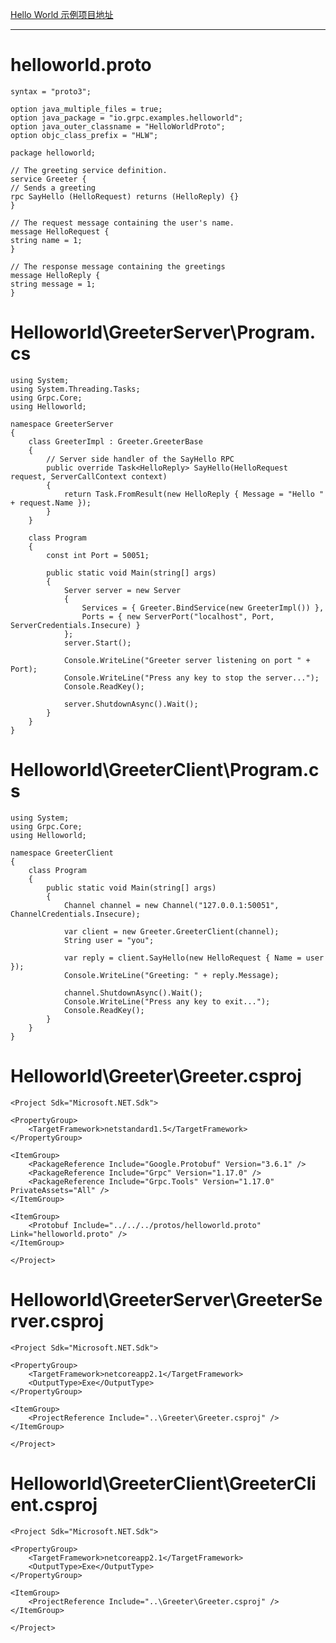 [Hello World 示例项目地址](https://github.com/grpc/grpc/tree/master/examples/csharp/Helloworld)
***

# helloworld.proto

    syntax = "proto3";

    option java_multiple_files = true;
    option java_package = "io.grpc.examples.helloworld";
    option java_outer_classname = "HelloWorldProto";
    option objc_class_prefix = "HLW";

    package helloworld;

    // The greeting service definition.
    service Greeter {
    // Sends a greeting
    rpc SayHello (HelloRequest) returns (HelloReply) {}
    }

    // The request message containing the user's name.
    message HelloRequest {
    string name = 1;
    }

    // The response message containing the greetings
    message HelloReply {
    string message = 1;
    }

# Helloworld\GreeterServer\Program.cs

    using System;
    using System.Threading.Tasks;
    using Grpc.Core;
    using Helloworld;

    namespace GreeterServer
    {
        class GreeterImpl : Greeter.GreeterBase
        {
            // Server side handler of the SayHello RPC
            public override Task<HelloReply> SayHello(HelloRequest request, ServerCallContext context)
            {
                return Task.FromResult(new HelloReply { Message = "Hello " + request.Name });
            }
        }

        class Program
        {
            const int Port = 50051;

            public static void Main(string[] args)
            {
                Server server = new Server
                {
                    Services = { Greeter.BindService(new GreeterImpl()) },
                    Ports = { new ServerPort("localhost", Port, ServerCredentials.Insecure) }
                };
                server.Start();

                Console.WriteLine("Greeter server listening on port " + Port);
                Console.WriteLine("Press any key to stop the server...");
                Console.ReadKey();

                server.ShutdownAsync().Wait();
            }
        }
    }

# Helloworld\GreeterClient\Program.cs

    using System;
    using Grpc.Core;
    using Helloworld;

    namespace GreeterClient
    {
        class Program
        {
            public static void Main(string[] args)
            {
                Channel channel = new Channel("127.0.0.1:50051", ChannelCredentials.Insecure);

                var client = new Greeter.GreeterClient(channel);
                String user = "you";

                var reply = client.SayHello(new HelloRequest { Name = user });
                Console.WriteLine("Greeting: " + reply.Message);

                channel.ShutdownAsync().Wait();
                Console.WriteLine("Press any key to exit...");
                Console.ReadKey();
            }
        }
    }


# Helloworld\Greeter\Greeter.csproj

    <Project Sdk="Microsoft.NET.Sdk">

    <PropertyGroup>
        <TargetFramework>netstandard1.5</TargetFramework>
    </PropertyGroup>

    <ItemGroup>
        <PackageReference Include="Google.Protobuf" Version="3.6.1" />
        <PackageReference Include="Grpc" Version="1.17.0" />
        <PackageReference Include="Grpc.Tools" Version="1.17.0" PrivateAssets="All" />
    </ItemGroup>

    <ItemGroup>
        <Protobuf Include="../../../protos/helloworld.proto" Link="helloworld.proto" />
    </ItemGroup>

    </Project>

# Helloworld\GreeterServer\GreeterServer.csproj

    <Project Sdk="Microsoft.NET.Sdk">

    <PropertyGroup>
        <TargetFramework>netcoreapp2.1</TargetFramework>
        <OutputType>Exe</OutputType>
    </PropertyGroup>

    <ItemGroup>
        <ProjectReference Include="..\Greeter\Greeter.csproj" />
    </ItemGroup>

    </Project>


# Helloworld\GreeterClient\GreeterClient.csproj

    <Project Sdk="Microsoft.NET.Sdk">

    <PropertyGroup>
        <TargetFramework>netcoreapp2.1</TargetFramework>
        <OutputType>Exe</OutputType>
    </PropertyGroup>

    <ItemGroup>
        <ProjectReference Include="..\Greeter\Greeter.csproj" />
    </ItemGroup>

    </Project>

